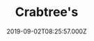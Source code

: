 ---
date: 2019-09-02T08:25:57.000Z
title: Crabtree's
latitude: 52.04401461201731
longitude: 0.9537815817276081
url: http://www.crabtreescafebar.co.uk
category: checkin
---
